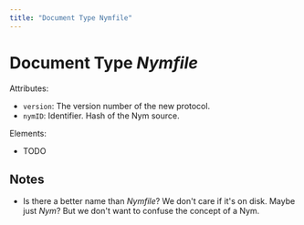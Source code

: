 ```yaml
---
title: "Document Type Nymfile"
---
```


# Document Type _Nymfile_

Attributes:

* `version`: The version number of the new protocol.
* `nymID`: Identifier. Hash of the Nym source.


Elements:

* TODO

## Notes

* Is there a better name than _Nymfile_? We don't care if it's on disk. Maybe
  just _Nym_? But we don't want to confuse the concept of a Nym.
